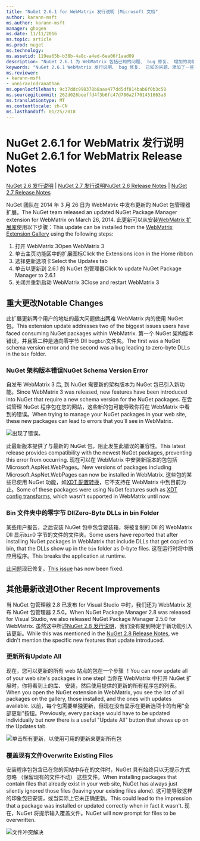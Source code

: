 ```yaml
---
title: "NuGet 2.6.1 for WebMatrix 发行说明 |Microsoft 文档"
author: karann-msft
ms.author: karann-msft
manager: ghogen
ms.date: 11/11/2016
ms.topic: article
ms.prod: nuget
ms.technology: 
ms.assetid: 119ea65b-b38b-4a8c-a4ed-6ea06f1aad09
description: "NuGet 2.6.1 为 WebMatrix 包括已知的问题、 bug 修复、 增加的功能，以及 DCRs 的发行说明。"
keywords: "NuGet 2.6.1 WebMatrix 发行说明、 bug 修复、 已知的问题，添加了一些功能，DCRs"
ms.reviewer:
- karann-msft
- unniravindranathan
ms.openlocfilehash: 9c37ddc998378b8aaa477dd5df814bab6f0b3c58
ms.sourcegitcommit: 262d026beeffd4f3b6fc47d780a2f701451663a8
ms.translationtype: MT
ms.contentlocale: zh-CN
ms.lasthandoff: 01/25/2018
---
```

# <a name="nuget-261-for-webmatrix-release-notes"></a><span data-ttu-id="2fd76-104">NuGet 2.6.1 for WebMatrix 发行说明</span><span class="sxs-lookup"><span data-stu-id="2fd76-104">NuGet 2.6.1 for WebMatrix Release Notes</span></span>

<span data-ttu-id="2fd76-105">[NuGet 2.6 发行说明](../release-notes/nuget-2.6.md) | [NuGet 2.7 发行说明](../release-notes/nuget-2.7.md)</span><span class="sxs-lookup"><span data-stu-id="2fd76-105">[NuGet 2.6 Release Notes](../release-notes/nuget-2.6.md) | [NuGet 2.7 Release Notes](../release-notes/nuget-2.7.md)</span></span>

<span data-ttu-id="2fd76-106">NuGet 团队在 2014 年 3 月 26 日为 WebMatrix 中发布更新的 NuGet 包管理器扩展。</span><span class="sxs-lookup"><span data-stu-id="2fd76-106">The NuGet team released an updated NuGet Package Manager extension for WebMatrix on March 26, 2014.</span></span>  <span data-ttu-id="2fd76-107">此更新可以从安装[WebMatrix 扩展库](http://extensions.webmatrix.com/packages/NuGetPackageManager/)使用以下步骤：</span><span class="sxs-lookup"><span data-stu-id="2fd76-107">This update can be installed from the [WebMatrix Extension Gallery](http://extensions.webmatrix.com/packages/NuGetPackageManager/) using the following steps:</span></span>

1. <span data-ttu-id="2fd76-108">打开 WebMatrix 3</span><span class="sxs-lookup"><span data-stu-id="2fd76-108">Open WebMatrix 3</span></span>
2. <span data-ttu-id="2fd76-109">单击主页功能区中的扩展图标</span><span class="sxs-lookup"><span data-stu-id="2fd76-109">Click the Extensions icon in the Home ribbon</span></span>
3. <span data-ttu-id="2fd76-110">选择更新选项卡</span><span class="sxs-lookup"><span data-stu-id="2fd76-110">Select the Updates tab</span></span>
4. <span data-ttu-id="2fd76-111">单击以更新到 2.6.1 的 NuGet 包管理器</span><span class="sxs-lookup"><span data-stu-id="2fd76-111">Click to update NuGet Package Manager to 2.6.1</span></span>
6. <span data-ttu-id="2fd76-112">关闭并重新启动 WebMatrix 3</span><span class="sxs-lookup"><span data-stu-id="2fd76-112">Close and restart WebMatrix 3</span></span>

## <a name="notable-changes"></a><span data-ttu-id="2fd76-113">重大更改</span><span class="sxs-lookup"><span data-stu-id="2fd76-113">Notable Changes</span></span>

<span data-ttu-id="2fd76-114">此扩展更新两个用户的地址的最大问题做出两难 WebMatrix 内的使用 NuGet 包。</span><span class="sxs-lookup"><span data-stu-id="2fd76-114">This extension update addresses two of the biggest issues users have faced consuming NuGet packages within WebMatrix.</span></span>  <span data-ttu-id="2fd76-115">第一个 NuGet 架构版本错误，并且第二种是通向零字节 Dll bug`bin`文件夹。</span><span class="sxs-lookup"><span data-stu-id="2fd76-115">The first was a NuGet schema version error and the second was a bug leading to zero-byte DLLs in the `bin` folder.</span></span>

### <a name="nuget-schema-version-error"></a><span data-ttu-id="2fd76-116">NuGet 架构版本错误</span><span class="sxs-lookup"><span data-stu-id="2fd76-116">NuGet Schema Version Error</span></span>

<span data-ttu-id="2fd76-117">自发布 WebMatrix 3 后, 到 NuGet 需要新的架构版本为 NuGet 包已引入新功能。</span><span class="sxs-lookup"><span data-stu-id="2fd76-117">Since WebMatrix 3 was released, new features have been introduced into NuGet that require a new schema version for the NuGet packages.</span></span>  <span data-ttu-id="2fd76-118">在尝试管理 NuGet 程序包在您的网站，这些新的包可能导致你将在 WebMatrix 中看到的错误。</span><span class="sxs-lookup"><span data-stu-id="2fd76-118">When trying to manage your NuGet packages in your web site, these new packages can lead to errors that you'll see in WebMatrix.</span></span>

![出现了错误。](./media/NuGet-2.8/webmatrix-schema-version.png)

<span data-ttu-id="2fd76-122">此最新版本提供了与最新的 NuGet 包，阻止发生此错误的兼容性。</span><span class="sxs-lookup"><span data-stu-id="2fd76-122">This latest release provides compatibility with the newest NuGet packages, preventing this error from occurring.</span></span> <span data-ttu-id="2fd76-123">现在可以在 WebMatrix 中安装新版本的包包括 Microsoft.AspNet.WebPages。</span><span class="sxs-lookup"><span data-stu-id="2fd76-123">New versions of packages including Microsoft.AspNet.WebPages can now be installed in WebMatrix.</span></span>  <span data-ttu-id="2fd76-124">这些包的某些已使用 NuGet 功能，如[XDT 配置转换](../release-notes/nuget-2.6.md#xdt)，它不支持在 WebMatrix 中到目前为止。</span><span class="sxs-lookup"><span data-stu-id="2fd76-124">Some of these packages were using NuGet features such as [XDT config transforms](../release-notes/nuget-2.6.md#xdt), which wasn't supported in WebMatrix until now.</span></span>

### <a name="zero-byte-dlls-in-bin-folder"></a><span data-ttu-id="2fd76-125">Bin 文件夹中的零字节 Dll</span><span class="sxs-lookup"><span data-stu-id="2fd76-125">Zero-Byte DLLs in bin Folder</span></span>

<span data-ttu-id="2fd76-126">某些用户报告，之后安装 NuGet 包中包含要装箱，将被复制的 Dll 的 WebMatrix Dll 显示`bin`0 字节的文件的文件夹。</span><span class="sxs-lookup"><span data-stu-id="2fd76-126">Some users have reported that after installing NuGet packages in WebMatrix that include DLLs that get copied to bin, that the DLLs show up in the `bin` folder as 0-byte files.</span></span>  <span data-ttu-id="2fd76-127">这在运行时将中断应用程序。</span><span class="sxs-lookup"><span data-stu-id="2fd76-127">This breaks the application at runtime.</span></span>

<span data-ttu-id="2fd76-128">[此问题](https://nuget.codeplex.com/workitem/4060)现已修复。</span><span class="sxs-lookup"><span data-stu-id="2fd76-128">[This issue](https://nuget.codeplex.com/workitem/4060) has now been fixed.</span></span>

## <a name="other-recent-improvements"></a><span data-ttu-id="2fd76-129">其他最新改进</span><span class="sxs-lookup"><span data-stu-id="2fd76-129">Other Recent Improvements</span></span>

<span data-ttu-id="2fd76-130">当 NuGet 包管理器 2.8 已发布 for Visual Studio 中时，我们还为 WebMatrix 发布 NuGet 包管理器 2.5.0。</span><span class="sxs-lookup"><span data-stu-id="2fd76-130">When NuGet Package Manager 2.8 was released for Visual Studio, we also released NuGet Package Manager 2.5.0 for WebMatrix.</span></span>  <span data-ttu-id="2fd76-131">虽然这中所述[NuGet 2.8 发行说明](../release-notes/nuget-2.8.md#webmatrix-nuget-client-updates)，我们没有提到特定于新功能引入该更新。</span><span class="sxs-lookup"><span data-stu-id="2fd76-131">While this was mentioned in the [NuGet 2.8 Release Notes](../release-notes/nuget-2.8.md#webmatrix-nuget-client-updates), we didn't mention the specific new features that update introduced.</span></span>

### <a name="update-all"></a><span data-ttu-id="2fd76-132">更新所有</span><span class="sxs-lookup"><span data-stu-id="2fd76-132">Update All</span></span>

<span data-ttu-id="2fd76-133">现在，您可以更新的所有 web 站点的包在一个步骤 ！</span><span class="sxs-lookup"><span data-stu-id="2fd76-133">You can now update all of your web site's packages in one step!</span></span>  <span data-ttu-id="2fd76-134">当你在 WebMatrix 中打开 NuGet 扩展时，你将看到上的库、 安装，然后使用提供的更新的所有程序包的列表。</span><span class="sxs-lookup"><span data-stu-id="2fd76-134">When you open the NuGet extension in WebMatrix, you see the list of all packages on the gallery, those installed, and the ones with updates available.</span></span>  <span data-ttu-id="2fd76-135">以前，每个包需要单独更新，但现在没有显示在更新选项卡的有用"全部更新"按钮。</span><span class="sxs-lookup"><span data-stu-id="2fd76-135">Previously, every package would have to be updated individually but now there is a useful "Update All" button that shows up on the Updates tab.</span></span>

![单击所有更新，以使用可用的更新来更新所有包](./media/NuGet-2.8/webmatrix-update-all.png)

### <a name="overwrite-existing-files"></a><span data-ttu-id="2fd76-137">覆盖现有文件</span><span class="sxs-lookup"><span data-stu-id="2fd76-137">Overwrite Existing Files</span></span>

<span data-ttu-id="2fd76-138">安装程序包包含已在您的网站中存在的文件时，NuGet 具有始终只以无提示方式忽略 （保留现有的文件不动） 这些文件。</span><span class="sxs-lookup"><span data-stu-id="2fd76-138">When installing packages that contain files that already exist in your web site, NuGet has always just silently ignored those files (leaving your existing files alone).</span></span>  <span data-ttu-id="2fd76-139">这可能导致这样的印象包已安装，或当实际上它未正确更新。</span><span class="sxs-lookup"><span data-stu-id="2fd76-139">This could lead to the impression that a package was installed or updated correctly when in fact it wasn't.</span></span>  <span data-ttu-id="2fd76-140">现在，NuGet 将提示输入覆盖文件。</span><span class="sxs-lookup"><span data-stu-id="2fd76-140">NuGet will now prompt for files to be overwritten.</span></span>

![文件冲突解决](./media/NuGet-2.8/webmatrix-overwrite-file.png)
